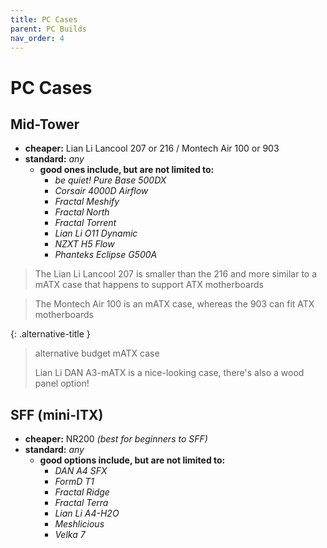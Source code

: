 ```yaml
---
title: PC Cases
parent: PC Builds
nav_order: 4
---
```

# PC Cases

## Mid-Tower

- **cheaper:** Lian Li Lancool 207 or 216 / Montech Air 100 or 903
- **standard:** *any*
	- **good ones include, but are not limited to:**
		- *be quiet! Pure Base 500DX*
		- *Corsair 4000D Airflow*
		- *Fractal Meshify*
		- *Fractal North*
		- *Fractal Torrent*
		- *Lian Li O11 Dynamic*
		- *NZXT H5 Flow*
		- *Phanteks Eclipse G500A*

> The Lian Li Lancool 207 is smaller than the 216 and more similar to a mATX case that happens to support ATX motherboards

> The Montech Air 100 is an mATX case, whereas the 903 can fit ATX motherboards

{: .alternative-title }
> alternative budget mATX case
> 
> Lian Li DAN A3-mATX is a nice-looking case, there's also a wood panel option!

## SFF (mini-ITX)

- **cheaper:** NR200 *(best for beginners to SFF)*
- **standard:** *any*
	- **good options include, but are not limited to:**
		- *DAN A4 SFX*
		- *FormD T1*
		- *Fractal Ridge*
		- *Fractal Terra*
		- *Lian Li A4-H2O*
		- *Meshlicious*
		- *Velka 7*
